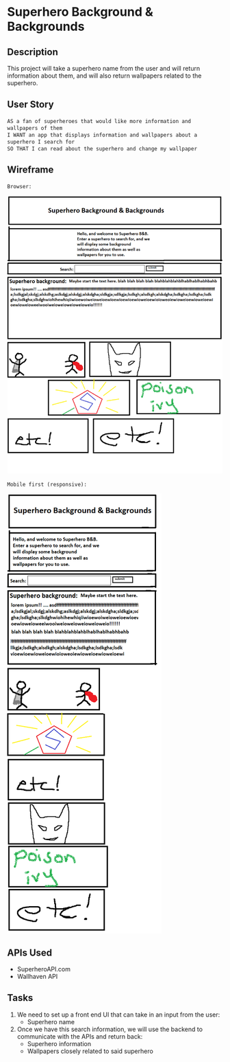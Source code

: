 # Superhero Background & Backgrounds

## Description
This project will take a superhero name from the user and will return information about them, and will also return wallpapers related to the superhero.

## User Story
```
AS a fan of superheroes that would like more information and wallpapers of them
I WANT an app that displays information and wallpapers about a superhero I search for
SO THAT I can read about the superhero and change my wallpaper
```


## Wireframe
```
Browser:
```
![wireframeBrowser](wireframeBrowser.png)
```
Mobile first (responsive):
```
![wireframeMobileFirst](wireframeMobileFirst.png)


## APIs Used
* SuperheroAPI.com
* Wallhaven API


## Tasks
1) We need to set up a front end UI that can take in an input from the user:
    * Superhero name
2) Once we have this search information, we will use the backend to communicate with the APIs and return back:
    * Superhero information
    * Wallpapers closely related to said superhero
